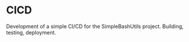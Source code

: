 # CICD
Development of a simple CI/CD for the SimpleBashUtils project. Building, testing, deployment.
